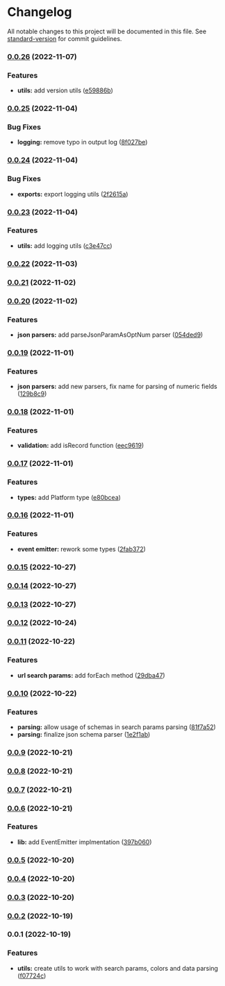 # Changelog

All notable changes to this project will be documented in this file. See [standard-version](https://github.com/conventional-changelog/standard-version) for commit guidelines.

### [0.0.26](https://github.com/Telegram-Web-Apps/core/compare/v0.0.25...v0.0.26) (2022-11-07)


### Features

* **utils:** add version utils ([e59886b](https://github.com/Telegram-Web-Apps/core/commit/e59886bf99f22268e36f595dd6c64cc768195d2e))

### [0.0.25](https://github.com/Telegram-Web-Apps/core/compare/v0.0.24...v0.0.25) (2022-11-04)


### Bug Fixes

* **logging:** remove typo in output log ([8f027be](https://github.com/Telegram-Web-Apps/core/commit/8f027be14e97ef3dc9b8e1a1c5685e59f5695984))

### [0.0.24](https://github.com/Telegram-Web-Apps/core/compare/v0.0.23...v0.0.24) (2022-11-04)


### Bug Fixes

* **exports:** export logging utils ([2f2615a](https://github.com/Telegram-Web-Apps/core/commit/2f2615aca4e5dd0e20f5a3ffb5fe269bd153bcc3))

### [0.0.23](https://github.com/Telegram-Web-Apps/core/compare/v0.0.22...v0.0.23) (2022-11-04)


### Features

* **utils:** add logging utils ([c3e47cc](https://github.com/Telegram-Web-Apps/core/commit/c3e47cce800863ac27155211a6fbe49dad13761d))

### [0.0.22](https://github.com/Telegram-Web-Apps/core/compare/v0.0.21...v0.0.22) (2022-11-03)

### [0.0.21](https://github.com/Telegram-Web-Apps/core/compare/v0.0.20...v0.0.21) (2022-11-02)

### [0.0.20](https://github.com/Telegram-Web-Apps/core/compare/v0.0.19...v0.0.20) (2022-11-02)


### Features

* **json parsers:** add parseJsonParamAsOptNum parser ([054ded9](https://github.com/Telegram-Web-Apps/core/commit/054ded9733492530ddd25531c57f4e07ba90db4e))

### [0.0.19](https://github.com/Telegram-Web-Apps/core/compare/v0.0.18...v0.0.19) (2022-11-01)


### Features

* **json parsers:** add new parsers, fix name for parsing of numeric fields ([129b8c9](https://github.com/Telegram-Web-Apps/core/commit/129b8c9b2181fb8f81ce058f15345711af0f5d8f))

### [0.0.18](https://github.com/Telegram-Web-Apps/core/compare/v0.0.17...v0.0.18) (2022-11-01)


### Features

* **validation:** add isRecord function ([eec9619](https://github.com/Telegram-Web-Apps/core/commit/eec96197434a4d215606395c2b6c1bf9030db49f))

### [0.0.17](https://github.com/Telegram-Web-Apps/core/compare/v0.0.16...v0.0.17) (2022-11-01)


### Features

* **types:** add Platform type ([e80bcea](https://github.com/Telegram-Web-Apps/core/commit/e80bceac66437e31a7c1996e3a53283c4f4ba285))

### [0.0.16](https://github.com/Telegram-Web-Apps/core/compare/v0.0.15...v0.0.16) (2022-11-01)


### Features

* **event emitter:** rework some types ([2fab372](https://github.com/Telegram-Web-Apps/core/commit/2fab3725d86ab2d0a2c40649da73f38a94c2e0f3))

### [0.0.15](https://github.com/Telegram-Web-Apps/core/compare/v0.0.14...v0.0.15) (2022-10-27)

### [0.0.14](https://github.com/Telegram-Web-Apps/core/compare/v0.0.13...v0.0.14) (2022-10-27)

### [0.0.13](https://github.com/Telegram-Web-Apps/core/compare/v0.0.12...v0.0.13) (2022-10-27)

### [0.0.12](https://github.com/Telegram-Web-Apps/core/compare/v0.0.11...v0.0.12) (2022-10-24)

### [0.0.11](https://github.com/Telegram-Web-Apps/core/compare/v0.0.10...v0.0.11) (2022-10-22)


### Features

* **url search params:** add forEach method ([29dba47](https://github.com/Telegram-Web-Apps/core/commit/29dba4759625c2e73d56b097a0cbebf4526b62db))

### [0.0.10](https://github.com/Telegram-Web-Apps/core/compare/v0.0.9...v0.0.10) (2022-10-22)


### Features

* **parsing:** allow usage of schemas in search params parsing ([81f7a52](https://github.com/Telegram-Web-Apps/core/commit/81f7a52983b586c948c22bcfe0c57afa3597801d))
* **parsing:** finalize json schema parser ([1e2f1ab](https://github.com/Telegram-Web-Apps/core/commit/1e2f1abd6f7f51a31f739c456d66e4869a7023e7))

### [0.0.9](https://github.com/Telegram-Web-Apps/core/compare/v0.0.8...v0.0.9) (2022-10-21)

### [0.0.8](https://github.com/Telegram-Web-Apps/core/compare/v0.0.7...v0.0.8) (2022-10-21)

### [0.0.7](https://github.com/Telegram-Web-Apps/core/compare/v0.0.6...v0.0.7) (2022-10-21)

### [0.0.6](https://github.com/Telegram-Web-Apps/core/compare/v0.0.5...v0.0.6) (2022-10-21)


### Features

* **lib:** add EventEmitter implmentation ([397b060](https://github.com/Telegram-Web-Apps/core/commit/397b060376721141e110e803051a4fc342b60bfe))

### [0.0.5](https://github.com/Telegram-Web-Apps/core/compare/v0.0.4...v0.0.5) (2022-10-20)

### [0.0.4](https://github.com/Telegram-Web-Apps/core/compare/v0.0.3...v0.0.4) (2022-10-20)

### [0.0.3](https://github.com/Telegram-Web-Apps/core/compare/v0.0.2...v0.0.3) (2022-10-20)

### [0.0.2](https://github.com/Telegram-Web-Apps/core/compare/v0.0.1...v0.0.2) (2022-10-19)

### 0.0.1 (2022-10-19)


### Features

* **utils:** create utils to work with search params, colors and data parsing ([f07724c](https://github.com/Telegram-Web-Apps/core/commit/f07724c8386169e41c1e516025e5e59cf79a916b))
